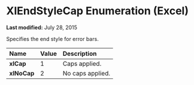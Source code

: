 
# XlEndStyleCap Enumeration (Excel)

 **Last modified:** July 28, 2015

Specifies the end style for error bars.


|**Name**|**Value**|**Description**|
|:-----|:-----|:-----|
| **xlCap**|1|Caps applied.|
| **xlNoCap**|2|No caps applied.|
